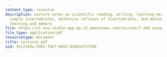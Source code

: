 ```yaml
---
content_type: resource
description: Lecture notes on scientific reading, writing, learning mechanisms of
  simple invertebrates, defensive reflexes of invertebrates, and mechanisms underlying
  learning and memory.
file: https://ol-ocw-studio-app-qa.s3.amazonaws.com/courses/7-346-synaptic-plasticity-and-memory-from-molecules-to-behavior-fall-2007/92c2349a5903fbb7685285bb3e753700_Lecture2.pdf
file_type: application/pdf
resourcetype: Document
title: Lecture2.pdf
uid: 92c2349a-5903-fbb7-6852-85bb3e753700
---
```

